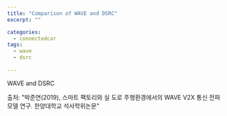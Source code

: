 ```yaml
---
title: "Comparison of WAVE and DSRC"
excerpt: ""

categories:
  - connectedcar 
tags:
  - wave
  - dsrc
 
---
```



WAVE and DSRC

출처: "박준연(2019), 스마트 팩토리와 실 도로 주행환경에서의 WAVE V2X 통신 전파 모델 연구. 한양대학교 석사학위논문"
